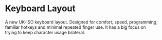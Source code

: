 # Keyboard Layout
A new UK-ISO keyboard layout. Designed for comfort, speed, programming, familiar hotkeys and minimal repeated finger use. It has a big focus on trying to keep character usage bilateral.
